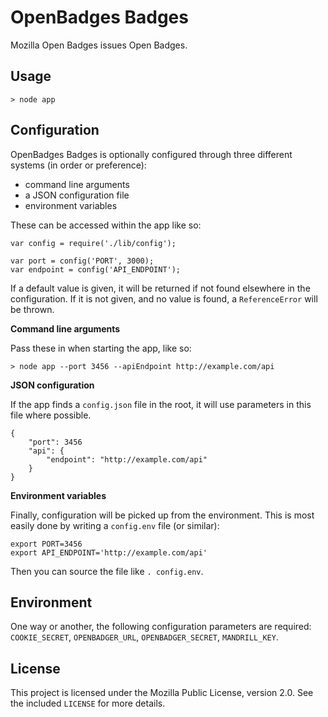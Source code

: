 OpenBadges Badges
=================

Mozilla Open Badges issues Open Badges.

Usage
-----

	> node app

Configuration
-------------

OpenBadges Badges is optionally configured through three different systems (in order or preference):

 * command line arguments
 * a JSON configuration file
 * environment variables

These can be accessed within the app like so:

	var config = require('./lib/config');
	
	var port = config('PORT', 3000);
	var endpoint = config('API_ENDPOINT');

If a default value is given, it will be returned if not found elsewhere in the configuration. If it is not given, and no value is found, a `ReferenceError` will be thrown.

**Command line arguments**

Pass these in when starting the app, like so:

	> node app --port 3456 --apiEndpoint http://example.com/api

**JSON configuration**

If the app finds a `config.json` file in the root, it will use parameters in this file where possible.

	{
		"port": 3456
		"api": {
			"endpoint": "http://example.com/api"
		}
	}

**Environment variables**

Finally, configuration will be picked up from the environment. This is most easily done by writing a `config.env` file (or similar):

	export PORT=3456
	export API_ENDPOINT='http://example.com/api'

Then you can source the file like `. config.env`.

Environment
-----------

One way or another, the following configuration parameters are required: `COOKIE_SECRET`, `OPENBADGER_URL`, `OPENBADGER_SECRET`, `MANDRILL_KEY`.

License
-------

This project is licensed under the Mozilla Public License, version 2.0. See the included `LICENSE` for more details.